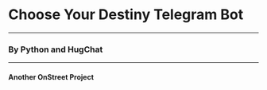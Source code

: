 <h1>Choose Your Destiny Telegram Bot </h1>
<hr/>
<h3>By Python and HugChat</h3>
</p>
<hr />
<h4>Another OnStreet Project</h4>

